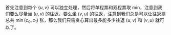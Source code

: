 首先注意到每个 $\{u,v\}$ 可以独立处理，然后将单程票和双程票取 min，注意到我们要么尽量坐 $(u,v)$ 的往返，要么坐 $(v,u)$ 的往返，注意到我们总是可以让往返票总共 $\min(c_0,c_1)$ 张，那么我们只需贪心算出最多能多少往返 $(u,v)$ 和 $(v,u)$ 就可以了。
